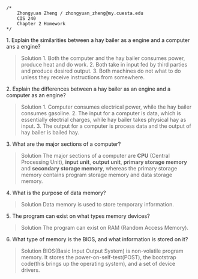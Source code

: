 ```
/*
    Zhongyuan Zheng / zhongyuan_zheng@my.cuesta.edu
    CIS 240
    Chapter 2 Homework
*/
```
1\. Explain the similarities between a hay bailer as a engine and a computer ans a engine?
>Solution
1\. Both the computer and the hay bailer consumes power, produce heat and do work.
2\. Both take in input fed by third parties and produce desired output.
3\. Both machines do not what to do unless they receive instructions from somewhere.

2\. Explain the differences between a hay bailer as an engine and a computer as an engine?
>Solution
1\. Computer consumes electrical power, while the hay bailer consumes gasoline.
2\. The input for a computer is data, which is essentially electrial charges, while hay bailer takes physical hay as input.
3\. The output for a computer is process data and the output of hay bailer is bailed hay.

3\. What are the major sections of a computer?
>Solution
The major sections of a computer are **CPU** (Central Processing Unit), **input unit**, **output unit**, **primary storage memory** and **secondary storage memory**, whereas the primary storage memory contains program storage memory and data storage memory.

4\. What is the purpose of data memory?
>Solution
Data memory is used to store temporary information.

5\. The program can exist on what types memory devices?
>Solution
The program can exist on RAM (Random Access Memory).

6\. What type of memory is the BIOS, and what information is stored on it?
>Solution
BIOS(Basic Input Output System) is non-volatile program memory. It stores the power-on-self-test(POST), the bootstrap code(this brings up the operating system), and a set of device drivers.
